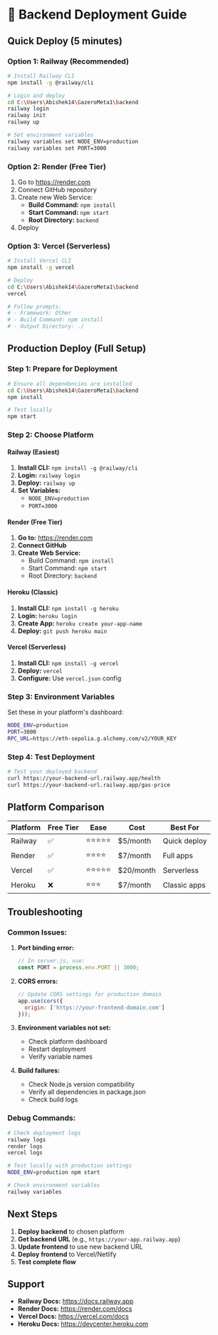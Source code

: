 # 🚀 Backend Deployment Guide

## Quick Deploy (5 minutes)

### Option 1: Railway (Recommended)
```bash
# Install Railway CLI
npm install -g @railway/cli

# Login and deploy
cd C:\Users\Abishek14\GazeroMeta1\backend
railway login
railway init
railway up

# Set environment variables
railway variables set NODE_ENV=production
railway variables set PORT=3000
```

### Option 2: Render (Free Tier)
1. Go to https://render.com
2. Connect GitHub repository
3. Create new Web Service:
   - **Build Command:** `npm install`
   - **Start Command:** `npm start`
   - **Root Directory:** `backend`
4. Deploy

### Option 3: Vercel (Serverless)
```bash
# Install Vercel CLI
npm install -g vercel

# Deploy
cd C:\Users\Abishek14\GazeroMeta1\backend
vercel

# Follow prompts:
# - Framework: Other
# - Build Command: npm install
# - Output Directory: ./
```

## Production Deploy (Full Setup)

### Step 1: Prepare for Deployment
```bash
# Ensure all dependencies are installed
cd C:\Users\Abishek14\GazeroMeta1\backend
npm install

# Test locally
npm start
```

### Step 2: Choose Platform

#### Railway (Easiest)
1. **Install CLI:** `npm install -g @railway/cli`
2. **Login:** `railway login`
3. **Deploy:** `railway up`
4. **Set Variables:**
   - `NODE_ENV=production`
   - `PORT=3000`

#### Render (Free Tier)
1. **Go to:** https://render.com
2. **Connect GitHub**
3. **Create Web Service:**
   - Build Command: `npm install`
   - Start Command: `npm start`
   - Root Directory: `backend`

#### Heroku (Classic)
1. **Install CLI:** `npm install -g heroku`
2. **Login:** `heroku login`
3. **Create App:** `heroku create your-app-name`
4. **Deploy:** `git push heroku main`

#### Vercel (Serverless)
1. **Install CLI:** `npm install -g vercel`
2. **Deploy:** `vercel`
3. **Configure:** Use `vercel.json` config

### Step 3: Environment Variables

Set these in your platform's dashboard:

```bash
NODE_ENV=production
PORT=3000
RPC_URL=https://eth-sepolia.g.alchemy.com/v2/YOUR_KEY
```

### Step 4: Test Deployment

```bash
# Test your deployed backend
curl https://your-backend-url.railway.app/health
curl https://your-backend-url.railway.app/gas-price
```

## Platform Comparison

| Platform | Free Tier | Ease | Cost | Best For |
|----------|-----------|------|------|----------|
| Railway | ✅ | ⭐⭐⭐⭐⭐ | $5/month | Quick deploy |
| Render | ✅ | ⭐⭐⭐⭐ | $7/month | Full apps |
| Vercel | ✅ | ⭐⭐⭐⭐⭐ | $20/month | Serverless |
| Heroku | ❌ | ⭐⭐⭐ | $7/month | Classic apps |

## Troubleshooting

### Common Issues:

1. **Port binding error:**
   ```javascript
   // In server.js, use:
   const PORT = process.env.PORT || 3000;
   ```

2. **CORS errors:**
   ```javascript
   // Update CORS settings for production domain
   app.use(cors({
     origin: ['https://your-frontend-domain.com']
   }));
   ```

3. **Environment variables not set:**
   - Check platform dashboard
   - Restart deployment
   - Verify variable names

4. **Build failures:**
   - Check Node.js version compatibility
   - Verify all dependencies in package.json
   - Check build logs

### Debug Commands:

```bash
# Check deployment logs
railway logs
render logs
vercel logs

# Test locally with production settings
NODE_ENV=production npm start

# Check environment variables
railway variables
```

## Next Steps

1. **Deploy backend** to chosen platform
2. **Get backend URL** (e.g., `https://your-app.railway.app`)
3. **Update frontend** to use new backend URL
4. **Deploy frontend** to Vercel/Netlify
5. **Test complete flow**

## Support

- **Railway Docs:** https://docs.railway.app
- **Render Docs:** https://render.com/docs
- **Vercel Docs:** https://vercel.com/docs
- **Heroku Docs:** https://devcenter.heroku.com
